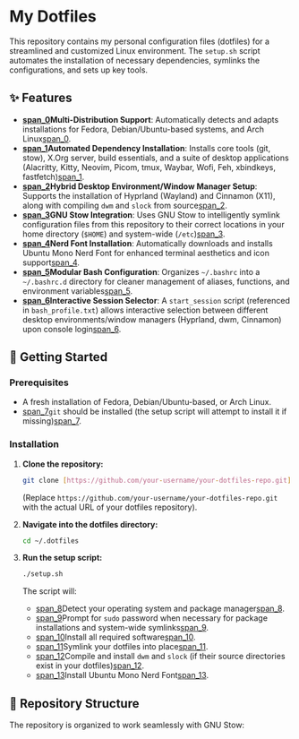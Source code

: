 # My Dotfiles

This repository contains my personal configuration files (dotfiles) for a streamlined and customized Linux environment. The `setup.sh` script automates the installation of necessary dependencies, symlinks the configurations, and sets up key tools.

## ✨ Features

* **[span_0](start_span)Multi-Distribution Support**: Automatically detects and adapts installations for Fedora, Debian/Ubuntu-based systems, and Arch Linux[span_0](end_span).
* **[span_1](start_span)Automated Dependency Installation**: Installs core tools (git, stow), X.Org server, build essentials, and a suite of desktop applications (Alacritty, Kitty, Neovim, Picom, tmux, Waybar, Wofi, Feh, xbindkeys, fastfetch)[span_1](end_span).
* **[span_2](start_span)Hybrid Desktop Environment/Window Manager Setup**: Supports the installation of Hyprland (Wayland) and Cinnamon (X11), along with compiling `dwm` and `slock` from source[span_2](end_span).
* **[span_3](start_span)GNU Stow Integration**: Uses GNU Stow to intelligently symlink configuration files from this repository to their correct locations in your home directory (`$HOME`) and system-wide (`/etc`)[span_3](end_span).
* **[span_4](start_span)Nerd Font Installation**: Automatically downloads and installs Ubuntu Mono Nerd Font for enhanced terminal aesthetics and icon support[span_4](end_span).
* **[span_5](start_span)Modular Bash Configuration**: Organizes `~/.bashrc` into a `~/.bashrc.d` directory for cleaner management of aliases, functions, and environment variables[span_5](end_span).
* **[span_6](start_span)Interactive Session Selector**: A `start_session` script (referenced in `bash_profile.txt`) allows interactive selection between different desktop environments/window managers (Hyprland, dwm, Cinnamon) upon console login[span_6](end_span).

## 🚀 Getting Started

### Prerequisites

* A fresh installation of Fedora, Debian/Ubuntu-based, or Arch Linux.
* [span_7](start_span)`git` should be installed (the setup script will attempt to install it if missing)[span_7](end_span).

### Installation

1.  **Clone the repository:**
    ```bash
    git clone [https://github.com/your-username/your-dotfiles-repo.git](https://github.com/your-username/your-dotfiles-repo.git) ~/.dotfiles
    ```
    (Replace `https://github.com/your-username/your-dotfiles-repo.git` with the actual URL of your dotfiles repository).

2.  **Navigate into the dotfiles directory:**
    ```bash
    cd ~/.dotfiles
    ```

3.  **Run the setup script:**
    ```bash
    ./setup.sh
    ```
    The script will:
    * [span_8](start_span)Detect your operating system and package manager[span_8](end_span).
    * [span_9](start_span)Prompt for `sudo` password when necessary for package installations and system-wide symlinks[span_9](end_span).
    * [span_10](start_span)Install all required software[span_10](end_span).
    * [span_11](start_span)Symlink your dotfiles into place[span_11](end_span).
    * [span_12](start_span)Compile and install `dwm` and `slock` (if their source directories exist in your dotfiles)[span_12](end_span).
    * [span_13](start_span)Install Ubuntu Mono Nerd Font[span_13](end_span).

## 📁 Repository Structure

The repository is organized to work seamlessly with GNU Stow:


